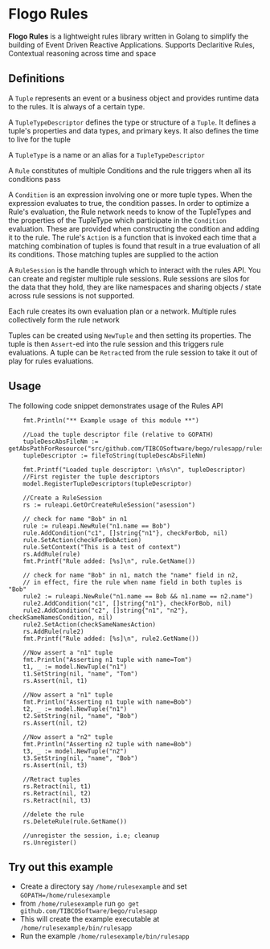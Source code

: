 # Flogo Rules

**Flogo Rules** is a lightweight rules library written in Golang to simplify the building of Event Driven Reactive Applications. Supports Declaritive Rules, Contextual reasoning across time and space

## Definitions
A `Tuple` represents an event or a business object and provides runtime data to the rules. It is always of a certain type.

A `TupleTypeDescriptor` defines the type or structure of a `Tuple`. It defines a tuple's properties and data types, and primary keys. It also defines the time to live for the tuple

A `TupleType` is a name or an alias for a `TupleTypeDescriptor` 

A `Rule` constitutes of multiple Conditions and the rule triggers when all its conditions pass

A `Condition` is an expression involving one or more tuple types. When the expression evaluates to true, the condition passes. In order to optimize a Rule's evaluation, the Rule network needs to know of the TupleTypes and the properties of the TupleType which participate in the `Condition` evaluation. These are provided when constructing the condition and adding it to the rule.
The rule's `Action` is a function that is invoked each time that a matching combination of tuples is found that result in a true evaluation of all its conditions. Those matching tuples are supplied to the action

A `RuleSession` is the handle through which to interact with the rules API. You can create and register multiple rule sessions. Rule sessions are silos for the data that they hold, they are like namespaces and sharing objects / state across rule sessions is not supported.
 
Each rule creates its own evaluation plan or a network. Multiple rules collectively form the rule network

Tuples can be created using `NewTuple` and then setting its properties. The tuple is then `Assert`-ed into the rule session and this triggers rule evaluations.
A tuple can be `Retract`ed from the rule session to take it out of play for rules evaluations.

## Usage
The following code snippet demonstrates usage of the Rules API


		fmt.Println("** Example usage of this module **")
    
    	//Load the tuple descriptor file (relative to GOPATH)
    	tupleDescAbsFileNm := getAbsPathForResource("src/github.com/TIBCOSoftware/bego/rulesapp/rulesapp.json")
    	tupleDescriptor := fileToString(tupleDescAbsFileNm)
    
    	fmt.Printf("Loaded tuple descriptor: \n%s\n", tupleDescriptor)
    	//First register the tuple descriptors
    	model.RegisterTupleDescriptors(tupleDescriptor)
    
    	//Create a RuleSession
    	rs := ruleapi.GetOrCreateRuleSession("asession")
    
    	// check for name "Bob" in n1
    	rule := ruleapi.NewRule("n1.name == Bob")
    	rule.AddCondition("c1", []string{"n1"}, checkForBob, nil)
    	rule.SetAction(checkForBobAction)
    	rule.SetContext("This is a test of context")
    	rs.AddRule(rule)
    	fmt.Printf("Rule added: [%s]\n", rule.GetName())
    
    	// check for name "Bob" in n1, match the "name" field in n2,
    	// in effect, fire the rule when name field in both tuples is "Bob"
    	rule2 := ruleapi.NewRule("n1.name == Bob && n1.name == n2.name")
    	rule2.AddCondition("c1", []string{"n1"}, checkForBob, nil)
    	rule2.AddCondition("c2", []string{"n1", "n2"}, checkSameNamesCondition, nil)
    	rule2.SetAction(checkSameNamesAction)
    	rs.AddRule(rule2)
    	fmt.Printf("Rule added: [%s]\n", rule2.GetName())
    
    	//Now assert a "n1" tuple
    	fmt.Println("Asserting n1 tuple with name=Tom")
    	t1, _ := model.NewTuple("n1")
    	t1.SetString(nil, "name", "Tom")
    	rs.Assert(nil, t1)
    
    	//Now assert a "n1" tuple
    	fmt.Println("Asserting n1 tuple with name=Bob")
    	t2, _ := model.NewTuple("n1")
    	t2.SetString(nil, "name", "Bob")
    	rs.Assert(nil, t2)
    
       	//Now assert a "n2" tuple
    	fmt.Println("Asserting n2 tuple with name=Bob")
    	t3, _ := model.NewTuple("n2")
    	t3.SetString(nil, "name", "Bob")
    	rs.Assert(nil, t3)
    
    	//Retract tuples
    	rs.Retract(nil, t1)
    	rs.Retract(nil, t2)
    	rs.Retract(nil, t3)
    
    	//delete the rule
    	rs.DeleteRule(rule.GetName())
    
    	//unregister the session, i.e; cleanup
    	rs.Unregister()


## Try out this example
* Create a directory say `/home/rulesexample` and set `GOPATH=/home/rulesexample`
* from `/home/rulesexample` run `go get github.com/TIBCOSoftware/bego/rulesapp`
* This will create the example executable at `/home/rulesexample/bin/rulesapp`
* Run the example `/home/rulesexample/bin/rulesapp`


